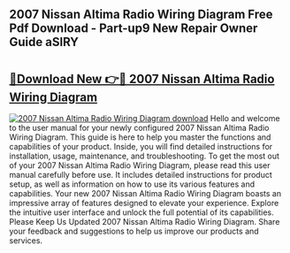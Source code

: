 ## 2007 Nissan Altima Radio Wiring Diagram Free Pdf Download - Part-up9 New Repair Owner Guide aSlRY

# <h2><a href="http://dfl9h2y.blite.top/?on=2007+Nissan+Altima+Radio+Wiring+Diagram">🔗Download New 👉🔴 2007 Nissan Altima Radio Wiring Diagram</a></h2>

[![2007 Nissan Altima Radio Wiring Diagram download](https://i.imgur.com/lujVjoI.png)](http://dfl9h2y.blite.top/?on=2007+Nissan+Altima+Radio+Wiring+Diagram)
Hello and welcome to the user manual for your newly configured 2007 Nissan Altima Radio Wiring Diagram. This guide is here to help you master the functions and capabilities of your product. Inside, you will find detailed instructions for installation, usage, maintenance, and troubleshooting. To get the most out of your 2007 Nissan Altima Radio Wiring Diagram, please read this user manual carefully before use. It includes detailed instructions for product setup, as well as information on how to use its various features and capabilities. Your new 2007 Nissan Altima Radio Wiring Diagram boasts an impressive array of features designed to elevate your experience. Explore the intuitive user interface and unlock the full potential of its capabilities. Please Keep Us Updated 2007 Nissan Altima Radio Wiring Diagram. Share your feedback and suggestions to help us improve our products and services.
